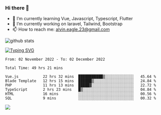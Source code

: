 ### Hi there 👋
- 🌱 I’m currently learning Vue, Javascript, Typescript, Flutter
- 🔭 I’m currently working on laravel, Tailwind, Bootstrap
- 📫 How to reach me: alvin.eagle.23@gmail.com



![github stats](https://github-readme-stats.vercel.app/api?username=alvnfaiz&show_icons=true)


[![Typing SVG](http://readme-typing-svg.herokuapp.com?font=Montserrat&color=%2336BCF7&duration=4000&center=true&lines=Alvin+Faiz;Fullstack+Developer;PHP%2C+Java%2C+Javascript%2C+Python;Laravel%2C+Vue%202%2C+Tailwind%2C+Bootstrap)](https://git.io/typing-svg)

<!--[![Alvnfaiz wakatime stats](https://github-readme-stats.vercel.app/api/wakatime?username=alvnfaiz&layout=compact&theme=dracula)](https://github.com/anuraghazra/github-readme-stats)

<!--START_SECTION:waka-->

```text
From: 02 November 2022 - To: 02 December 2022

Total Time: 49 hrs 21 mins

Vue.js           22 hrs 32 mins  ███████████▒░░░░░░░░░░░░░   45.64 %
Blade Template   12 hrs 15 mins  ██████▒░░░░░░░░░░░░░░░░░░   24.84 %
PHP              11 hrs 13 mins  █████▓░░░░░░░░░░░░░░░░░░░   22.72 %
TypeScript       2 hrs 23 mins   █▒░░░░░░░░░░░░░░░░░░░░░░░   04.84 %
HTML             16 mins         ░░░░░░░░░░░░░░░░░░░░░░░░░   00.56 %
SQL              9 mins          ░░░░░░░░░░░░░░░░░░░░░░░░░   00.32 %
```

<!--END_SECTION:waka-->

  <!-- Change the `github-readme-stats.anuraghazra1.vercel.app` to `github-readme-stats.vercel.app`  -->
  <img align="center" src="https://github-readme-stats.anuraghazra1.vercel.app/api/top-langs/?username=alvnfaiz&layout=compact" />
<!--
**alvnfaiz/alvnfaiz** is a ✨ _special_ ✨ repository because its `README.md` (this file) appears on your GitHub profile.

Here are some ideas to get you started:

- 🔭 I’m currently working on ...
- 🌱 I’m currently learning ...
- 👯 I’m looking to collaborate on ...
- 🤔 I’m looking for help with ...
- 💬 Ask me about ...
- 📫 How to reach me: ...
- 😄 Pronouns: ...
- ⚡ Fun fact: ...
-->

